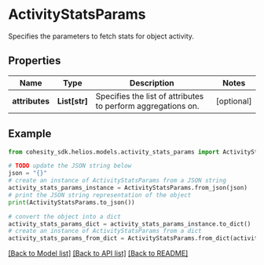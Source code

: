# ActivityStatsParams

Specifies the parameters to fetch stats for object activity.

## Properties

Name | Type | Description | Notes
------------ | ------------- | ------------- | -------------
**attributes** | **List[str]** | Specifies the list of attributes to perform aggregations on. | [optional] 

## Example

```python
from cohesity_sdk.helios.models.activity_stats_params import ActivityStatsParams

# TODO update the JSON string below
json = "{}"
# create an instance of ActivityStatsParams from a JSON string
activity_stats_params_instance = ActivityStatsParams.from_json(json)
# print the JSON string representation of the object
print(ActivityStatsParams.to_json())

# convert the object into a dict
activity_stats_params_dict = activity_stats_params_instance.to_dict()
# create an instance of ActivityStatsParams from a dict
activity_stats_params_from_dict = ActivityStatsParams.from_dict(activity_stats_params_dict)
```
[[Back to Model list]](../README.md#documentation-for-models) [[Back to API list]](../README.md#documentation-for-api-endpoints) [[Back to README]](../README.md)


